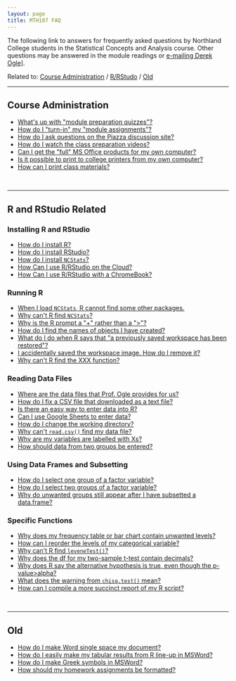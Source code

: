 ```yaml
---
layout: page
title: MTH107 FAQ
---
```


<div class="alert alert-success">
The following link to answers for frequently asked questions by Northland College students in the Statistical Concepts and Analysis course. Other questions may be answered in the module readings or <a href="mailto:dogle@northland.edu">e-mailing Derek Ogle]</a>.
</div>

Related to: [Course Administration](#course-administration) / [R/RStudo](#r-and-rstudio-related) / [Old](#old)

----

## Course Administration
* [What's up with "module preparation quizzes"?](FAQs/mod-prep-quiz)
* [How do I "turn-in" my "module assignments"?](FAQs/turnin-assignment)
* [How do I ask questions on the Piazza discussion site?](FAQs/Piazza)
* [How do I watch the class preparation videos?](FAQs/videos)
* [Can I get the "full" MS Office products for my own computer?](FAQs/getMSOffice)
* [Is it possible to print to college printers from my own computer?](FAQs/printOwnComputer)
* [How can I print class materials?](FAQs/PrintResources)

&nbsp;

----

## R and RStudio Related
### Installing R and RStudio
* [How do I install R?](FAQs/installR.html)
* [How do I install RStudio?](FAQs/installRStudio.html)
* [How do I install `NCStats`?](FAQs/install-NCStats.html)
* [How Can I use R/RStudio on the Cloud?](FAQs/RStudioCloud.html)
* [How Can I use R/RStudio with a ChromeBook?](FAQs/ChromeBook.html)

### Running R
* [When I load `NCStats`, R cannot find some other packages.](FAQs/install-other-packages.html)
* [Why can't R find `NCStats`?](FAQs/cant-find-NCStats.html)
* [Why is the R prompt a "+" rather than a ">"?](FAQs/plus-prompt.html)
* [How do I find the names of objects I have created?](FAQs/object-names.html)
* [What do I do when R says that "a previously saved workspace has been restored"?](FAQs/saved-workspace.html)
* [I accidentally saved the workspace image. How do I remove it?](FAQs/removing-saved-workspace.html)
* [Why can't R find the XXX function?](FAQs/cant-find-function.html)

### Reading Data Files
* [Where are the data files that Prof. Ogle provides for us?](FAQs/where-data)
* [How do I fix a CSV file that downloaded as a text file?](FAQs/fix-CSV-download)
* [Is there an easy way to enter data into R?](FAQs/enter-data.html)
* [Can I use Google Sheets to enter data?](FAQs/enter-data-google-sheets.html)
* [How do I change the working directory?](FAQs/changing-working-directory.html)
* [Why can't `read.csv()` find my data file?](FAQs/cant-find-file.html)
* [Why are my variables are labelled with Xs?](FAQs/variable-called-V1.html)
* [How should data from two groups be entered?](FAQs/stacked-data.html)

### Using Data Frames and Subsetting
* [How do I select one group of a factor variable?](FAQs/subset-1group.html)
* [How do I select two groups of a factor variable?](FAQs/subset-2groups.html)
* [Why do unwanted groups still appear after I have subsetted a data.frame?](FAQs/unwanted-groups.html)

### Specific Functions
* [Why does my frequency table or bar chart contain unwanted levels?](FAQs/freqtable-levels-problem.html)
* [How can I reorder the levels of my categorical variable?](FAQs/reorder-levels.html)
* [Why can't R find `leveneTest()`?](FAQs/cant-find-Levenes.html)
* [Why does the df for my two-sample t-test contain decimals?](FAQs/t2test-df-decimals.html)
* [Why does R say the alternative hypothesis is true, even though the p-value>alpha?](FAQs/alt-hyp-misinterp.html)
* [What does the warning from `chisq.test()` mean?](FAQs/chisq-warning.html)
* [How can I compile a more succinct report of my R script?](FAQs/compileScript)

&nbsp;

----

## Old
* [How do I make Word single space my document?](FAQs/Word_SingleSpace)
* [How do I easily make my tabular results from R line-up in MSWord?](FAQs/Word_RLineup)
* [How do I make Greek symbols in MSWord?](FAQs/Word_GreekLetters)
* [How should my homework assignments be formatted?](hwformat)
